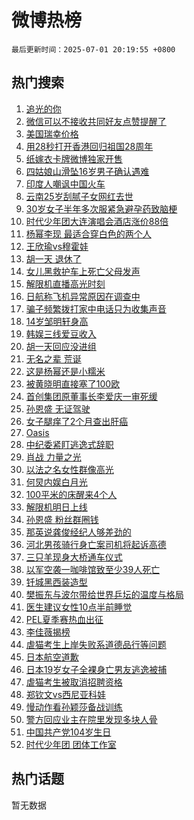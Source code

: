 # 微博热榜

`最后更新时间：2025-07-01 20:19:55 +0800`

## 热门搜索

1. [追光的你](https://m.weibo.cn/search?containerid=100103type%3D1%26t%3D10%26q%3D%23%E8%BF%BD%E5%85%89%E7%9A%84%E4%BD%A0%23&stream_entry_id=51&isnewpage=1&extparam=seat%3D1%26pos%3D0%26filter_type%3Drealtimehot%26stream_entry_id%3D51%26c_type%3D51%26q%3D%2523%25E8%25BF%25BD%25E5%2585%2589%25E7%259A%2584%25E4%25BD%25A0%2523%26cate%3D10103%26dgr%3D0%26display_time%3D1751372393%26pre_seqid%3D17513723934680358615377)
1. [微信可以不接收共同好友点赞提醒了](https://m.weibo.cn/search?containerid=100103type%3D1%26t%3D10%26q%3D%E5%BE%AE%E4%BF%A1%E5%8F%AF%E4%BB%A5%E4%B8%8D%E6%8E%A5%E6%94%B6%E5%85%B1%E5%90%8C%E5%A5%BD%E5%8F%8B%E7%82%B9%E8%B5%9E%E6%8F%90%E9%86%92%E4%BA%86&stream_entry_id=31&isnewpage=1&extparam=seat%3D1%26realpos%3D1%26stream_entry_id%3D31%26flag%3D2%26q%3D%25E5%25BE%25AE%25E4%25BF%25A1%25E5%258F%25AF%25E4%25BB%25A5%25E4%25B8%258D%25E6%258E%25A5%25E6%2594%25B6%25E5%2585%25B1%25E5%2590%258C%25E5%25A5%25BD%25E5%258F%258B%25E7%2582%25B9%25E8%25B5%259E%25E6%258F%2590%25E9%2586%2592%25E4%25BA%2586%26lcate%3D5001%26pos%3D0%26filter_type%3Drealtimehot%26band_rank%3D1%26dgr%3D0%26c_type%3D31%26cate%3D5001%26display_time%3D1751372393%26pre_seqid%3D17513723934680358615377)
1. [美国瑞幸价格](https://m.weibo.cn/search?containerid=100103type%3D1%26t%3D10%26q%3D%23%E7%BE%8E%E5%9B%BD%E7%91%9E%E5%B9%B8%E4%BB%B7%E6%A0%BC%23&stream_entry_id=31&isnewpage=1&extparam=seat%3D1%26realpos%3D2%26stream_entry_id%3D31%26flag%3D0%26q%3D%2523%25E7%25BE%258E%25E5%259B%25BD%25E7%2591%259E%25E5%25B9%25B8%25E4%25BB%25B7%25E6%25A0%25BC%2523%26lcate%3D5001%26pos%3D1%26filter_type%3Drealtimehot%26band_rank%3D2%26dgr%3D0%26c_type%3D31%26cate%3D5001%26display_time%3D1751372393%26pre_seqid%3D17513723934680358615377)
1. [用28秒打开香港回归祖国28周年](https://m.weibo.cn/search?containerid=100103type%3D1%26t%3D10%26q%3D%23%E7%94%A828%E7%A7%92%E6%89%93%E5%BC%80%E9%A6%99%E6%B8%AF%E5%9B%9E%E5%BD%92%E7%A5%96%E5%9B%BD28%E5%91%A8%E5%B9%B4%23&stream_entry_id=31&isnewpage=1&extparam=seat%3D1%26realpos%3D3%26stream_entry_id%3D31%26flag%3D1%26q%3D%2523%25E7%2594%25A828%25E7%25A7%2592%25E6%2589%2593%25E5%25BC%2580%25E9%25A6%2599%25E6%25B8%25AF%25E5%259B%259E%25E5%25BD%2592%25E7%25A5%2596%25E5%259B%25BD28%25E5%2591%25A8%25E5%25B9%25B4%2523%26lcate%3D5001%26pos%3D2%26filter_type%3Drealtimehot%26band_rank%3D3%26dgr%3D0%26c_type%3D31%26cate%3D5001%26display_time%3D1751372393%26pre_seqid%3D17513723934680358615377)
1. [纸嫁衣卡牌微博独家开售](https://m.weibo.cn/search?containerid=100103type%3D1%26t%3D10%26q%3D%23%E7%BA%B8%E5%AB%81%E8%A1%A3%E5%8D%A1%E7%89%8C%E5%BE%AE%E5%8D%9A%E7%8B%AC%E5%AE%B6%E5%BC%80%E5%94%AE%23&stream_entry_id=31&isnewpage=1&extparam=seat%3D1%26is_ad_pos%3D1%26stream_entry_id%3D31%26q%3D%2523%25E7%25BA%25B8%25E5%25AB%2581%25E8%25A1%25A3%25E5%258D%25A1%25E7%2589%258C%25E5%25BE%25AE%25E5%258D%259A%25E7%258B%25AC%25E5%25AE%25B6%25E5%25BC%2580%25E5%2594%25AE%2523%26lcate%3D5001%26pos%3D3%26filter_type%3Drealtimehot%26dgr%3D0%26band_rank%3D4%26adid%3D292491%26c_type%3D31%26cate%3D5001%26display_time%3D1751372393%26pre_seqid%3D17513723934680358615377)
1. [四姑娘山滑坠16岁男子确认遇难](https://m.weibo.cn/search?containerid=100103type%3D1%26t%3D10%26q%3D%23%E5%9B%9B%E5%A7%91%E5%A8%98%E5%B1%B1%E6%BB%91%E5%9D%A016%E5%B2%81%E7%94%B7%E5%AD%90%E7%A1%AE%E8%AE%A4%E9%81%87%E9%9A%BE%23&stream_entry_id=31&isnewpage=1&extparam=seat%3D1%26realpos%3D4%26stream_entry_id%3D31%26flag%3D1%26q%3D%2523%25E5%259B%259B%25E5%25A7%2591%25E5%25A8%2598%25E5%25B1%25B1%25E6%25BB%2591%25E5%259D%25A016%25E5%25B2%2581%25E7%2594%25B7%25E5%25AD%2590%25E7%25A1%25AE%25E8%25AE%25A4%25E9%2581%2587%25E9%259A%25BE%2523%26lcate%3D5001%26pos%3D4%26filter_type%3Drealtimehot%26band_rank%3D4%26dgr%3D0%26c_type%3D31%26cate%3D5001%26display_time%3D1751372393%26pre_seqid%3D17513723934680358615377)
1. [印度人嘲讽中国火车](https://m.weibo.cn/search?containerid=100103type%3D1%26t%3D10%26q%3D%E5%8D%B0%E5%BA%A6%E4%BA%BA%E5%98%B2%E8%AE%BD%E4%B8%AD%E5%9B%BD%E7%81%AB%E8%BD%A6&stream_entry_id=31&isnewpage=1&extparam=seat%3D1%26realpos%3D5%26stream_entry_id%3D31%26flag%3D0%26q%3D%25E5%258D%25B0%25E5%25BA%25A6%25E4%25BA%25BA%25E5%2598%25B2%25E8%25AE%25BD%25E4%25B8%25AD%25E5%259B%25BD%25E7%2581%25AB%25E8%25BD%25A6%26lcate%3D5001%26pos%3D5%26filter_type%3Drealtimehot%26band_rank%3D5%26dgr%3D0%26c_type%3D31%26cate%3D5001%26display_time%3D1751372393%26pre_seqid%3D17513723934680358615377)
1. [云南25岁刮腻子女网红去世](https://m.weibo.cn/search?containerid=100103type%3D1%26t%3D10%26q%3D%23%E4%BA%91%E5%8D%9725%E5%B2%81%E5%88%AE%E8%85%BB%E5%AD%90%E5%A5%B3%E7%BD%91%E7%BA%A2%E5%8E%BB%E4%B8%96%23&stream_entry_id=31&isnewpage=1&extparam=seat%3D1%26realpos%3D6%26stream_entry_id%3D31%26flag%3D0%26q%3D%2523%25E4%25BA%2591%25E5%258D%259725%25E5%25B2%2581%25E5%2588%25AE%25E8%2585%25BB%25E5%25AD%2590%25E5%25A5%25B3%25E7%25BD%2591%25E7%25BA%25A2%25E5%258E%25BB%25E4%25B8%2596%2523%26lcate%3D5001%26pos%3D6%26filter_type%3Drealtimehot%26band_rank%3D6%26dgr%3D0%26c_type%3D31%26cate%3D5001%26display_time%3D1751372393%26pre_seqid%3D17513723934680358615377)
1. [30岁女子半年多次服紧急避孕药致脑梗](https://m.weibo.cn/search?containerid=100103type%3D1%26t%3D10%26q%3D%2330%E5%B2%81%E5%A5%B3%E5%AD%90%E5%8D%8A%E5%B9%B4%E5%A4%9A%E6%AC%A1%E6%9C%8D%E7%B4%A7%E6%80%A5%E9%81%BF%E5%AD%95%E8%8D%AF%E8%87%B4%E8%84%91%E6%A2%97%23&stream_entry_id=31&isnewpage=1&extparam=seat%3D1%26realpos%3D7%26stream_entry_id%3D31%26flag%3D1%26q%3D%252330%25E5%25B2%2581%25E5%25A5%25B3%25E5%25AD%2590%25E5%258D%258A%25E5%25B9%25B4%25E5%25A4%259A%25E6%25AC%25A1%25E6%259C%258D%25E7%25B4%25A7%25E6%2580%25A5%25E9%2581%25BF%25E5%25AD%2595%25E8%258D%25AF%25E8%2587%25B4%25E8%2584%2591%25E6%25A2%2597%2523%26lcate%3D5001%26pos%3D7%26filter_type%3Drealtimehot%26band_rank%3D7%26dgr%3D0%26c_type%3D31%26cate%3D5001%26display_time%3D1751372393%26pre_seqid%3D17513723934680358615377)
1. [时代少年团大连演唱会酒店涨价88倍](https://m.weibo.cn/search?containerid=100103type%3D1%26t%3D10%26q%3D%23%E6%97%B6%E4%BB%A3%E5%B0%91%E5%B9%B4%E5%9B%A2%E5%A4%A7%E8%BF%9E%E6%BC%94%E5%94%B1%E4%BC%9A%E9%85%92%E5%BA%97%E6%B6%A8%E4%BB%B788%E5%80%8D%23&stream_entry_id=31&isnewpage=1&extparam=seat%3D1%26realpos%3D8%26stream_entry_id%3D31%26flag%3D0%26q%3D%2523%25E6%2597%25B6%25E4%25BB%25A3%25E5%25B0%2591%25E5%25B9%25B4%25E5%259B%25A2%25E5%25A4%25A7%25E8%25BF%259E%25E6%25BC%2594%25E5%2594%25B1%25E4%25BC%259A%25E9%2585%2592%25E5%25BA%2597%25E6%25B6%25A8%25E4%25BB%25B788%25E5%2580%258D%2523%26lcate%3D5001%26pos%3D8%26filter_type%3Drealtimehot%26band_rank%3D8%26dgr%3D0%26c_type%3D31%26cate%3D5001%26display_time%3D1751372393%26pre_seqid%3D17513723934680358615377)
1. [杨幂李现 最适合穿白色的两个人](https://m.weibo.cn/search?containerid=100103type%3D1%26t%3D10%26q%3D%E6%9D%A8%E5%B9%82%E6%9D%8E%E7%8E%B0+%E6%9C%80%E9%80%82%E5%90%88%E7%A9%BF%E7%99%BD%E8%89%B2%E7%9A%84%E4%B8%A4%E4%B8%AA%E4%BA%BA&stream_entry_id=31&isnewpage=1&extparam=seat%3D1%26realpos%3D9%26stream_entry_id%3D31%26flag%3D0%26q%3D%25E6%259D%25A8%25E5%25B9%2582%25E6%259D%258E%25E7%258E%25B0%2520%25E6%259C%2580%25E9%2580%2582%25E5%2590%2588%25E7%25A9%25BF%25E7%2599%25BD%25E8%2589%25B2%25E7%259A%2584%25E4%25B8%25A4%25E4%25B8%25AA%25E4%25BA%25BA%26lcate%3D5001%26pos%3D9%26filter_type%3Drealtimehot%26band_rank%3D9%26dgr%3D0%26c_type%3D31%26cate%3D5001%26display_time%3D1751372393%26pre_seqid%3D17513723934680358615377)
1. [王欣瑜vs穆霍娃](https://m.weibo.cn/search?containerid=100103type%3D1%26t%3D10%26q%3D%23%E7%8E%8B%E6%AC%A3%E7%91%9Cvs%E7%A9%86%E9%9C%8D%E5%A8%83%23&stream_entry_id=31&isnewpage=1&extparam=seat%3D1%26realpos%3D10%26stream_entry_id%3D31%26flag%3D1%26q%3D%2523%25E7%258E%258B%25E6%25AC%25A3%25E7%2591%259Cvs%25E7%25A9%2586%25E9%259C%258D%25E5%25A8%2583%2523%26lcate%3D5001%26pos%3D10%26filter_type%3Drealtimehot%26band_rank%3D10%26dgr%3D0%26c_type%3D31%26cate%3D5001%26display_time%3D1751372393%26pre_seqid%3D17513723934680358615377)
1. [胡一天 退休了](https://m.weibo.cn/search?containerid=100103type%3D1%26t%3D10%26q%3D%E8%83%A1%E4%B8%80%E5%A4%A9+%E9%80%80%E4%BC%91%E4%BA%86&stream_entry_id=31&isnewpage=1&extparam=seat%3D1%26realpos%3D11%26stream_entry_id%3D31%26flag%3D1%26q%3D%25E8%2583%25A1%25E4%25B8%2580%25E5%25A4%25A9%2520%25E9%2580%2580%25E4%25BC%2591%25E4%25BA%2586%26lcate%3D5001%26pos%3D11%26filter_type%3Drealtimehot%26band_rank%3D11%26dgr%3D0%26c_type%3D31%26cate%3D5001%26display_time%3D1751372393%26pre_seqid%3D17513723934680358615377)
1. [女儿黑救护车上死亡父母发声](https://m.weibo.cn/search?containerid=100103type%3D1%26t%3D10%26q%3D%23%E5%A5%B3%E5%84%BF%E9%BB%91%E6%95%91%E6%8A%A4%E8%BD%A6%E4%B8%8A%E6%AD%BB%E4%BA%A1%E7%88%B6%E6%AF%8D%E5%8F%91%E5%A3%B0%23&stream_entry_id=31&isnewpage=1&extparam=seat%3D1%26realpos%3D12%26stream_entry_id%3D31%26flag%3D0%26q%3D%2523%25E5%25A5%25B3%25E5%2584%25BF%25E9%25BB%2591%25E6%2595%2591%25E6%258A%25A4%25E8%25BD%25A6%25E4%25B8%258A%25E6%25AD%25BB%25E4%25BA%25A1%25E7%2588%25B6%25E6%25AF%258D%25E5%258F%2591%25E5%25A3%25B0%2523%26lcate%3D5001%26pos%3D12%26filter_type%3Drealtimehot%26band_rank%3D12%26dgr%3D0%26c_type%3D31%26cate%3D5001%26display_time%3D1751372393%26pre_seqid%3D17513723934680358615377)
1. [解限机直播高光时刻](https://m.weibo.cn/search?containerid=100103type%3D1%26t%3D10%26q%3D%23%E8%A7%A3%E9%99%90%E6%9C%BA%E7%9B%B4%E6%92%AD%E9%AB%98%E5%85%89%E6%97%B6%E5%88%BB%23&stream_entry_id=31&isnewpage=1&extparam=seat%3D1%26realpos%3D13%26stream_entry_id%3D31%26flag%3D1%26q%3D%2523%25E8%25A7%25A3%25E9%2599%2590%25E6%259C%25BA%25E7%259B%25B4%25E6%2592%25AD%25E9%25AB%2598%25E5%2585%2589%25E6%2597%25B6%25E5%2588%25BB%2523%26lcate%3D5001%26pos%3D13%26filter_type%3Drealtimehot%26band_rank%3D13%26dgr%3D0%26c_type%3D31%26cate%3D5001%26display_time%3D1751372393%26pre_seqid%3D17513723934680358615377)
1. [日航称飞机异常原因在调查中](https://m.weibo.cn/search?containerid=100103type%3D1%26t%3D10%26q%3D%23%E6%97%A5%E8%88%AA%E7%A7%B0%E9%A3%9E%E6%9C%BA%E5%BC%82%E5%B8%B8%E5%8E%9F%E5%9B%A0%E5%9C%A8%E8%B0%83%E6%9F%A5%E4%B8%AD%23&stream_entry_id=31&isnewpage=1&extparam=seat%3D1%26realpos%3D14%26stream_entry_id%3D31%26flag%3D1%26q%3D%2523%25E6%2597%25A5%25E8%2588%25AA%25E7%25A7%25B0%25E9%25A3%259E%25E6%259C%25BA%25E5%25BC%2582%25E5%25B8%25B8%25E5%258E%259F%25E5%259B%25A0%25E5%259C%25A8%25E8%25B0%2583%25E6%259F%25A5%25E4%25B8%25AD%2523%26lcate%3D5001%26pos%3D14%26filter_type%3Drealtimehot%26band_rank%3D14%26dgr%3D0%26c_type%3D31%26cate%3D5001%26display_time%3D1751372393%26pre_seqid%3D17513723934680358615377)
1. [骗子频繁拨打家中电话只为收集声音](https://m.weibo.cn/search?containerid=100103type%3D1%26t%3D10%26q%3D%23%E9%AA%97%E5%AD%90%E9%A2%91%E7%B9%81%E6%8B%A8%E6%89%93%E5%AE%B6%E4%B8%AD%E7%94%B5%E8%AF%9D%E5%8F%AA%E4%B8%BA%E6%94%B6%E9%9B%86%E5%A3%B0%E9%9F%B3%23&stream_entry_id=31&isnewpage=1&extparam=seat%3D1%26realpos%3D15%26stream_entry_id%3D31%26flag%3D1%26q%3D%2523%25E9%25AA%2597%25E5%25AD%2590%25E9%25A2%2591%25E7%25B9%2581%25E6%258B%25A8%25E6%2589%2593%25E5%25AE%25B6%25E4%25B8%25AD%25E7%2594%25B5%25E8%25AF%259D%25E5%258F%25AA%25E4%25B8%25BA%25E6%2594%25B6%25E9%259B%2586%25E5%25A3%25B0%25E9%259F%25B3%2523%26lcate%3D5001%26pos%3D15%26filter_type%3Drealtimehot%26band_rank%3D15%26dgr%3D0%26c_type%3D31%26cate%3D5001%26display_time%3D1751372393%26pre_seqid%3D17513723934680358615377)
1. [14岁邹明轩身高](https://m.weibo.cn/search?containerid=100103type%3D1%26t%3D10%26q%3D14%E5%B2%81%E9%82%B9%E6%98%8E%E8%BD%A9%E8%BA%AB%E9%AB%98&stream_entry_id=31&isnewpage=1&extparam=seat%3D1%26realpos%3D16%26stream_entry_id%3D31%26flag%3D1%26q%3D14%25E5%25B2%2581%25E9%2582%25B9%25E6%2598%258E%25E8%25BD%25A9%25E8%25BA%25AB%25E9%25AB%2598%26lcate%3D5001%26pos%3D16%26filter_type%3Drealtimehot%26band_rank%3D16%26dgr%3D0%26c_type%3D31%26cate%3D5001%26display_time%3D1751372393%26pre_seqid%3D17513723934680358615377)
1. [韩娱三线爱豆收入](https://m.weibo.cn/search?containerid=100103type%3D1%26t%3D10%26q%3D%23%E9%9F%A9%E5%A8%B1%E4%B8%89%E7%BA%BF%E7%88%B1%E8%B1%86%E6%94%B6%E5%85%A5%23&stream_entry_id=31&isnewpage=1&extparam=seat%3D1%26realpos%3D17%26stream_entry_id%3D31%26flag%3D1%26q%3D%2523%25E9%259F%25A9%25E5%25A8%25B1%25E4%25B8%2589%25E7%25BA%25BF%25E7%2588%25B1%25E8%25B1%2586%25E6%2594%25B6%25E5%2585%25A5%2523%26lcate%3D5001%26pos%3D17%26filter_type%3Drealtimehot%26band_rank%3D17%26dgr%3D0%26c_type%3D31%26cate%3D5001%26display_time%3D1751372393%26pre_seqid%3D17513723934680358615377)
1. [胡一天回应没进组](https://m.weibo.cn/search?containerid=100103type%3D1%26t%3D10%26q%3D%23%E8%83%A1%E4%B8%80%E5%A4%A9%E5%9B%9E%E5%BA%94%E6%B2%A1%E8%BF%9B%E7%BB%84%23&stream_entry_id=31&isnewpage=1&extparam=seat%3D1%26realpos%3D18%26stream_entry_id%3D31%26flag%3D1%26q%3D%2523%25E8%2583%25A1%25E4%25B8%2580%25E5%25A4%25A9%25E5%259B%259E%25E5%25BA%2594%25E6%25B2%25A1%25E8%25BF%259B%25E7%25BB%2584%2523%26lcate%3D5001%26pos%3D18%26filter_type%3Drealtimehot%26band_rank%3D18%26dgr%3D0%26c_type%3D31%26cate%3D5001%26display_time%3D1751372393%26pre_seqid%3D17513723934680358615377)
1. [无名之辈 荒诞](https://m.weibo.cn/search?containerid=100103type%3D1%26t%3D10%26q%3D%E6%97%A0%E5%90%8D%E4%B9%8B%E8%BE%88+%E8%8D%92%E8%AF%9E&stream_entry_id=31&isnewpage=1&extparam=seat%3D1%26realpos%3D19%26stream_entry_id%3D31%26flag%3D1%26q%3D%25E6%2597%25A0%25E5%2590%258D%25E4%25B9%258B%25E8%25BE%2588%2520%25E8%258D%2592%25E8%25AF%259E%26lcate%3D5001%26pos%3D19%26filter_type%3Drealtimehot%26band_rank%3D19%26dgr%3D0%26c_type%3D31%26cate%3D5001%26display_time%3D1751372393%26pre_seqid%3D17513723934680358615377)
1. [这是杨幂还是小糯米](https://m.weibo.cn/search?containerid=100103type%3D1%26t%3D10%26q%3D%E8%BF%99%E6%98%AF%E6%9D%A8%E5%B9%82%E8%BF%98%E6%98%AF%E5%B0%8F%E7%B3%AF%E7%B1%B3&stream_entry_id=31&isnewpage=1&extparam=seat%3D1%26realpos%3D20%26stream_entry_id%3D31%26flag%3D2%26q%3D%25E8%25BF%2599%25E6%2598%25AF%25E6%259D%25A8%25E5%25B9%2582%25E8%25BF%2598%25E6%2598%25AF%25E5%25B0%258F%25E7%25B3%25AF%25E7%25B1%25B3%26lcate%3D5001%26pos%3D20%26filter_type%3Drealtimehot%26band_rank%3D20%26dgr%3D0%26c_type%3D31%26cate%3D5001%26display_time%3D1751372393%26pre_seqid%3D17513723934680358615377)
1. [被黄晓明直接塞了100欧](https://m.weibo.cn/search?containerid=100103type%3D1%26t%3D10%26q%3D%E8%A2%AB%E9%BB%84%E6%99%93%E6%98%8E%E7%9B%B4%E6%8E%A5%E5%A1%9E%E4%BA%86100%E6%AC%A7&stream_entry_id=31&isnewpage=1&extparam=seat%3D1%26realpos%3D21%26stream_entry_id%3D31%26flag%3D1%26q%3D%25E8%25A2%25AB%25E9%25BB%2584%25E6%2599%2593%25E6%2598%258E%25E7%259B%25B4%25E6%258E%25A5%25E5%25A1%259E%25E4%25BA%2586100%25E6%25AC%25A7%26lcate%3D5001%26pos%3D21%26filter_type%3Drealtimehot%26band_rank%3D21%26dgr%3D0%26c_type%3D31%26cate%3D5001%26display_time%3D1751372393%26pre_seqid%3D17513723934680358615377)
1. [首创集团原董事长李爱庆一审死缓](https://m.weibo.cn/search?containerid=100103type%3D1%26t%3D10%26q%3D%23%E9%A6%96%E5%88%9B%E9%9B%86%E5%9B%A2%E5%8E%9F%E8%91%A3%E4%BA%8B%E9%95%BF%E6%9D%8E%E7%88%B1%E5%BA%86%E4%B8%80%E5%AE%A1%E6%AD%BB%E7%BC%93%23&stream_entry_id=31&isnewpage=1&extparam=seat%3D1%26realpos%3D22%26stream_entry_id%3D31%26flag%3D0%26q%3D%2523%25E9%25A6%2596%25E5%2588%259B%25E9%259B%2586%25E5%259B%25A2%25E5%258E%259F%25E8%2591%25A3%25E4%25BA%258B%25E9%2595%25BF%25E6%259D%258E%25E7%2588%25B1%25E5%25BA%2586%25E4%25B8%2580%25E5%25AE%25A1%25E6%25AD%25BB%25E7%25BC%2593%2523%26lcate%3D5001%26pos%3D22%26filter_type%3Drealtimehot%26band_rank%3D22%26dgr%3D0%26c_type%3D31%26cate%3D5001%26display_time%3D1751372393%26pre_seqid%3D17513723934680358615377)
1. [孙恩盛 无证驾驶](https://m.weibo.cn/search?containerid=100103type%3D1%26t%3D10%26q%3D%E5%AD%99%E6%81%A9%E7%9B%9B+%E6%97%A0%E8%AF%81%E9%A9%BE%E9%A9%B6&stream_entry_id=31&isnewpage=1&extparam=seat%3D1%26realpos%3D23%26stream_entry_id%3D31%26flag%3D2%26q%3D%25E5%25AD%2599%25E6%2581%25A9%25E7%259B%259B%2520%25E6%2597%25A0%25E8%25AF%2581%25E9%25A9%25BE%25E9%25A9%25B6%26lcate%3D5001%26pos%3D23%26filter_type%3Drealtimehot%26band_rank%3D23%26dgr%3D0%26c_type%3D31%26cate%3D5001%26display_time%3D1751372393%26pre_seqid%3D17513723934680358615377)
1. [女子腿痒了2个月查出肝癌](https://m.weibo.cn/search?containerid=100103type%3D1%26t%3D10%26q%3D%23%E5%A5%B3%E5%AD%90%E8%85%BF%E7%97%92%E4%BA%862%E4%B8%AA%E6%9C%88%E6%9F%A5%E5%87%BA%E8%82%9D%E7%99%8C%23&stream_entry_id=31&isnewpage=1&extparam=seat%3D1%26realpos%3D24%26stream_entry_id%3D31%26flag%3D0%26q%3D%2523%25E5%25A5%25B3%25E5%25AD%2590%25E8%2585%25BF%25E7%2597%2592%25E4%25BA%25862%25E4%25B8%25AA%25E6%259C%2588%25E6%259F%25A5%25E5%2587%25BA%25E8%2582%259D%25E7%2599%258C%2523%26lcate%3D5001%26pos%3D24%26filter_type%3Drealtimehot%26band_rank%3D24%26dgr%3D0%26c_type%3D31%26cate%3D5001%26display_time%3D1751372393%26pre_seqid%3D17513723934680358615377)
1. [Oasis](https://m.weibo.cn/search?containerid=100103type%3D1%26t%3D10%26q%3DOasis&stream_entry_id=31&isnewpage=1&extparam=seat%3D1%26realpos%3D25%26stream_entry_id%3D31%26flag%3D0%26q%3DOasis%26lcate%3D5001%26pos%3D25%26filter_type%3Drealtimehot%26band_rank%3D25%26dgr%3D0%26c_type%3D31%26cate%3D5001%26display_time%3D1751372393%26pre_seqid%3D17513723934680358615377)
1. [中纪委紧盯逃逸式辞职](https://m.weibo.cn/search?containerid=100103type%3D1%26t%3D10%26q%3D%23%E4%B8%AD%E7%BA%AA%E5%A7%94%E7%B4%A7%E7%9B%AF%E9%80%83%E9%80%B8%E5%BC%8F%E8%BE%9E%E8%81%8C%23&stream_entry_id=31&isnewpage=1&extparam=seat%3D1%26realpos%3D26%26stream_entry_id%3D31%26flag%3D1%26q%3D%2523%25E4%25B8%25AD%25E7%25BA%25AA%25E5%25A7%2594%25E7%25B4%25A7%25E7%259B%25AF%25E9%2580%2583%25E9%2580%25B8%25E5%25BC%258F%25E8%25BE%259E%25E8%2581%258C%2523%26lcate%3D5001%26pos%3D26%26filter_type%3Drealtimehot%26band_rank%3D26%26dgr%3D0%26c_type%3D31%26cate%3D5001%26display_time%3D1751372393%26pre_seqid%3D17513723934680358615377)
1. [肖战 力量之光](https://m.weibo.cn/search?containerid=100103type%3D1%26t%3D10%26q%3D%E8%82%96%E6%88%98+%E5%8A%9B%E9%87%8F%E4%B9%8B%E5%85%89&stream_entry_id=31&isnewpage=1&extparam=seat%3D1%26realpos%3D27%26stream_entry_id%3D31%26flag%3D1%26q%3D%25E8%2582%2596%25E6%2588%2598%2520%25E5%258A%259B%25E9%2587%258F%25E4%25B9%258B%25E5%2585%2589%26lcate%3D5001%26pos%3D27%26filter_type%3Drealtimehot%26band_rank%3D27%26dgr%3D0%26c_type%3D31%26cate%3D5001%26display_time%3D1751372393%26pre_seqid%3D17513723934680358615377)
1. [以法之名女性群像高光](https://m.weibo.cn/search?containerid=100103type%3D1%26t%3D10%26q%3D%E4%BB%A5%E6%B3%95%E4%B9%8B%E5%90%8D%E5%A5%B3%E6%80%A7%E7%BE%A4%E5%83%8F%E9%AB%98%E5%85%89&stream_entry_id=31&isnewpage=1&extparam=seat%3D1%26realpos%3D28%26stream_entry_id%3D31%26flag%3D1%26q%3D%25E4%25BB%25A5%25E6%25B3%2595%25E4%25B9%258B%25E5%2590%258D%25E5%25A5%25B3%25E6%2580%25A7%25E7%25BE%25A4%25E5%2583%258F%25E9%25AB%2598%25E5%2585%2589%26lcate%3D5001%26pos%3D28%26filter_type%3Drealtimehot%26band_rank%3D28%26dgr%3D0%26c_type%3D31%26cate%3D5001%26display_time%3D1751372393%26pre_seqid%3D17513723934680358615377)
1. [何炅内娱白月光](https://m.weibo.cn/search?containerid=100103type%3D1%26t%3D10%26q%3D%E4%BD%95%E7%82%85%E5%86%85%E5%A8%B1%E7%99%BD%E6%9C%88%E5%85%89&stream_entry_id=31&isnewpage=1&extparam=seat%3D1%26realpos%3D29%26stream_entry_id%3D31%26flag%3D1%26q%3D%25E4%25BD%2595%25E7%2582%2585%25E5%2586%2585%25E5%25A8%25B1%25E7%2599%25BD%25E6%259C%2588%25E5%2585%2589%26lcate%3D5001%26pos%3D29%26filter_type%3Drealtimehot%26band_rank%3D29%26dgr%3D0%26c_type%3D31%26cate%3D5001%26display_time%3D1751372393%26pre_seqid%3D17513723934680358615377)
1. [100平米的床醒来4个人](https://m.weibo.cn/search?containerid=100103type%3D1%26t%3D10%26q%3D100%E5%B9%B3%E7%B1%B3%E7%9A%84%E5%BA%8A%E9%86%92%E6%9D%A54%E4%B8%AA%E4%BA%BA&stream_entry_id=31&isnewpage=1&extparam=seat%3D1%26realpos%3D30%26stream_entry_id%3D31%26flag%3D1%26q%3D100%25E5%25B9%25B3%25E7%25B1%25B3%25E7%259A%2584%25E5%25BA%258A%25E9%2586%2592%25E6%259D%25A54%25E4%25B8%25AA%25E4%25BA%25BA%26lcate%3D5001%26pos%3D30%26filter_type%3Drealtimehot%26band_rank%3D30%26dgr%3D0%26c_type%3D31%26cate%3D5001%26display_time%3D1751372393%26pre_seqid%3D17513723934680358615377)
1. [解限机明日上线](https://m.weibo.cn/search?containerid=100103type%3D1%26t%3D10%26q%3D%23%E8%A7%A3%E9%99%90%E6%9C%BA%E6%98%8E%E6%97%A5%E4%B8%8A%E7%BA%BF%23&stream_entry_id=31&isnewpage=1&extparam=seat%3D1%26realpos%3D31%26stream_entry_id%3D31%26flag%3D1%26q%3D%2523%25E8%25A7%25A3%25E9%2599%2590%25E6%259C%25BA%25E6%2598%258E%25E6%2597%25A5%25E4%25B8%258A%25E7%25BA%25BF%2523%26lcate%3D5001%26pos%3D31%26filter_type%3Drealtimehot%26band_rank%3D31%26dgr%3D0%26c_type%3D31%26cate%3D5001%26display_time%3D1751372393%26pre_seqid%3D17513723934680358615377)
1. [孙恩盛 粉丝群圈钱](https://m.weibo.cn/search?containerid=100103type%3D1%26t%3D10%26q%3D%E5%AD%99%E6%81%A9%E7%9B%9B+%E7%B2%89%E4%B8%9D%E7%BE%A4%E5%9C%88%E9%92%B1&stream_entry_id=31&isnewpage=1&extparam=seat%3D1%26realpos%3D32%26stream_entry_id%3D31%26flag%3D0%26q%3D%25E5%25AD%2599%25E6%2581%25A9%25E7%259B%259B%2520%25E7%25B2%2589%25E4%25B8%259D%25E7%25BE%25A4%25E5%259C%2588%25E9%2592%25B1%26lcate%3D5001%26pos%3D32%26filter_type%3Drealtimehot%26band_rank%3D32%26dgr%3D0%26c_type%3D31%26cate%3D5001%26display_time%3D1751372393%26pre_seqid%3D17513723934680358615377)
1. [那英说龚俊经纪人够差劲的](https://m.weibo.cn/search?containerid=100103type%3D1%26t%3D10%26q%3D%23%E9%82%A3%E8%8B%B1%E8%AF%B4%E9%BE%9A%E4%BF%8A%E7%BB%8F%E7%BA%AA%E4%BA%BA%E5%A4%9F%E5%B7%AE%E5%8A%B2%E7%9A%84%23&stream_entry_id=31&isnewpage=1&extparam=seat%3D1%26realpos%3D33%26stream_entry_id%3D31%26flag%3D0%26q%3D%2523%25E9%2582%25A3%25E8%258B%25B1%25E8%25AF%25B4%25E9%25BE%259A%25E4%25BF%258A%25E7%25BB%258F%25E7%25BA%25AA%25E4%25BA%25BA%25E5%25A4%259F%25E5%25B7%25AE%25E5%258A%25B2%25E7%259A%2584%2523%26lcate%3D5001%26pos%3D33%26filter_type%3Drealtimehot%26band_rank%3D33%26dgr%3D0%26c_type%3D31%26cate%3D5001%26display_time%3D1751372393%26pre_seqid%3D17513723934680358615377)
1. [河北男孩骑行身亡案司机将起诉高德](https://m.weibo.cn/search?containerid=100103type%3D1%26t%3D10%26q%3D%23%E6%B2%B3%E5%8C%97%E7%94%B7%E5%AD%A9%E9%AA%91%E8%A1%8C%E8%BA%AB%E4%BA%A1%E6%A1%88%E5%8F%B8%E6%9C%BA%E5%B0%86%E8%B5%B7%E8%AF%89%E9%AB%98%E5%BE%B7%23&stream_entry_id=31&isnewpage=1&extparam=seat%3D1%26realpos%3D34%26stream_entry_id%3D31%26flag%3D1%26q%3D%2523%25E6%25B2%25B3%25E5%258C%2597%25E7%2594%25B7%25E5%25AD%25A9%25E9%25AA%2591%25E8%25A1%258C%25E8%25BA%25AB%25E4%25BA%25A1%25E6%25A1%2588%25E5%258F%25B8%25E6%259C%25BA%25E5%25B0%2586%25E8%25B5%25B7%25E8%25AF%2589%25E9%25AB%2598%25E5%25BE%25B7%2523%26lcate%3D5001%26pos%3D34%26filter_type%3Drealtimehot%26band_rank%3D34%26dgr%3D0%26c_type%3D31%26cate%3D5001%26display_time%3D1751372393%26pre_seqid%3D17513723934680358615377)
1. [三只羊现身大桥通车仪式](https://m.weibo.cn/search?containerid=100103type%3D1%26t%3D10%26q%3D%23%E4%B8%89%E5%8F%AA%E7%BE%8A%E7%8E%B0%E8%BA%AB%E5%A4%A7%E6%A1%A5%E9%80%9A%E8%BD%A6%E4%BB%AA%E5%BC%8F%23&stream_entry_id=31&isnewpage=1&extparam=seat%3D1%26realpos%3D35%26stream_entry_id%3D31%26flag%3D1%26q%3D%2523%25E4%25B8%2589%25E5%258F%25AA%25E7%25BE%258A%25E7%258E%25B0%25E8%25BA%25AB%25E5%25A4%25A7%25E6%25A1%25A5%25E9%2580%259A%25E8%25BD%25A6%25E4%25BB%25AA%25E5%25BC%258F%2523%26lcate%3D5001%26pos%3D35%26filter_type%3Drealtimehot%26band_rank%3D35%26dgr%3D0%26c_type%3D31%26cate%3D5001%26display_time%3D1751372393%26pre_seqid%3D17513723934680358615377)
1. [以军空袭一咖啡馆致至少39人死亡](https://m.weibo.cn/search?containerid=100103type%3D1%26t%3D10%26q%3D%23%E4%BB%A5%E5%86%9B%E7%A9%BA%E8%A2%AD%E4%B8%80%E5%92%96%E5%95%A1%E9%A6%86%E8%87%B4%E8%87%B3%E5%B0%9139%E4%BA%BA%E6%AD%BB%E4%BA%A1%23&stream_entry_id=31&isnewpage=1&extparam=seat%3D1%26realpos%3D36%26stream_entry_id%3D31%26flag%3D1%26q%3D%2523%25E4%25BB%25A5%25E5%2586%259B%25E7%25A9%25BA%25E8%25A2%25AD%25E4%25B8%2580%25E5%2592%2596%25E5%2595%25A1%25E9%25A6%2586%25E8%2587%25B4%25E8%2587%25B3%25E5%25B0%259139%25E4%25BA%25BA%25E6%25AD%25BB%25E4%25BA%25A1%2523%26lcate%3D5001%26pos%3D36%26filter_type%3Drealtimehot%26band_rank%3D36%26dgr%3D0%26c_type%3D31%26cate%3D5001%26display_time%3D1751372393%26pre_seqid%3D17513723934680358615377)
1. [钎城黑西装造型](https://m.weibo.cn/search?containerid=100103type%3D1%26t%3D10%26q%3D%E9%92%8E%E5%9F%8E%E9%BB%91%E8%A5%BF%E8%A3%85%E9%80%A0%E5%9E%8B&stream_entry_id=31&isnewpage=1&extparam=seat%3D1%26realpos%3D37%26stream_entry_id%3D31%26flag%3D1%26q%3D%25E9%2592%258E%25E5%259F%258E%25E9%25BB%2591%25E8%25A5%25BF%25E8%25A3%2585%25E9%2580%25A0%25E5%259E%258B%26lcate%3D5001%26pos%3D37%26filter_type%3Drealtimehot%26band_rank%3D37%26dgr%3D0%26c_type%3D31%26cate%3D5001%26display_time%3D1751372393%26pre_seqid%3D17513723934680358615377)
1. [樊振东与波尔带给世界乒坛的温度与格局](https://m.weibo.cn/search?containerid=100103type%3D1%26t%3D10%26q%3D%E6%A8%8A%E6%8C%AF%E4%B8%9C%E4%B8%8E%E6%B3%A2%E5%B0%94%E5%B8%A6%E7%BB%99%E4%B8%96%E7%95%8C%E4%B9%92%E5%9D%9B%E7%9A%84%E6%B8%A9%E5%BA%A6%E4%B8%8E%E6%A0%BC%E5%B1%80&stream_entry_id=31&isnewpage=1&extparam=seat%3D1%26realpos%3D38%26stream_entry_id%3D31%26flag%3D1%26q%3D%25E6%25A8%258A%25E6%258C%25AF%25E4%25B8%259C%25E4%25B8%258E%25E6%25B3%25A2%25E5%25B0%2594%25E5%25B8%25A6%25E7%25BB%2599%25E4%25B8%2596%25E7%2595%258C%25E4%25B9%2592%25E5%259D%259B%25E7%259A%2584%25E6%25B8%25A9%25E5%25BA%25A6%25E4%25B8%258E%25E6%25A0%25BC%25E5%25B1%2580%26lcate%3D5001%26pos%3D38%26filter_type%3Drealtimehot%26band_rank%3D38%26dgr%3D0%26c_type%3D31%26cate%3D5001%26display_time%3D1751372393%26pre_seqid%3D17513723934680358615377)
1. [医生建议女性10点半前睡觉](https://m.weibo.cn/search?containerid=100103type%3D1%26t%3D10%26q%3D%23%E5%8C%BB%E7%94%9F%E5%BB%BA%E8%AE%AE%E5%A5%B3%E6%80%A710%E7%82%B9%E5%8D%8A%E5%89%8D%E7%9D%A1%E8%A7%89%23&stream_entry_id=31&isnewpage=1&extparam=seat%3D1%26realpos%3D39%26stream_entry_id%3D31%26flag%3D0%26q%3D%2523%25E5%258C%25BB%25E7%2594%259F%25E5%25BB%25BA%25E8%25AE%25AE%25E5%25A5%25B3%25E6%2580%25A710%25E7%2582%25B9%25E5%258D%258A%25E5%2589%258D%25E7%259D%25A1%25E8%25A7%2589%2523%26lcate%3D5001%26pos%3D39%26filter_type%3Drealtimehot%26band_rank%3D39%26dgr%3D0%26c_type%3D31%26cate%3D5001%26display_time%3D1751372393%26pre_seqid%3D17513723934680358615377)
1. [PEL夏季赛热血出征](https://m.weibo.cn/search?containerid=100103type%3D1%26t%3D10%26q%3D%23PEL%E5%A4%8F%E5%AD%A3%E8%B5%9B%E7%83%AD%E8%A1%80%E5%87%BA%E5%BE%81%23&stream_entry_id=31&isnewpage=1&extparam=seat%3D1%26realpos%3D40%26stream_entry_id%3D31%26flag%3D1%26q%3D%2523PEL%25E5%25A4%258F%25E5%25AD%25A3%25E8%25B5%259B%25E7%2583%25AD%25E8%25A1%2580%25E5%2587%25BA%25E5%25BE%2581%2523%26lcate%3D5001%26pos%3D40%26filter_type%3Drealtimehot%26band_rank%3D40%26dgr%3D0%26c_type%3D31%26cate%3D5001%26display_time%3D1751372393%26pre_seqid%3D17513723934680358615377)
1. [李佳薇揭榜](https://m.weibo.cn/search?containerid=100103type%3D1%26t%3D10%26q%3D%E6%9D%8E%E4%BD%B3%E8%96%87%E6%8F%AD%E6%A6%9C&stream_entry_id=31&isnewpage=1&extparam=seat%3D1%26realpos%3D41%26stream_entry_id%3D31%26flag%3D1%26q%3D%25E6%259D%258E%25E4%25BD%25B3%25E8%2596%2587%25E6%258F%25AD%25E6%25A6%259C%26lcate%3D5001%26pos%3D41%26filter_type%3Drealtimehot%26band_rank%3D41%26dgr%3D0%26c_type%3D31%26cate%3D5001%26display_time%3D1751372393%26pre_seqid%3D17513723934680358615377)
1. [虐猫考生上岸失败系道德品行等问题](https://m.weibo.cn/search?containerid=100103type%3D1%26t%3D10%26q%3D%23%E8%99%90%E7%8C%AB%E8%80%83%E7%94%9F%E4%B8%8A%E5%B2%B8%E5%A4%B1%E8%B4%A5%E7%B3%BB%E9%81%93%E5%BE%B7%E5%93%81%E8%A1%8C%E7%AD%89%E9%97%AE%E9%A2%98%23&stream_entry_id=31&isnewpage=1&extparam=seat%3D1%26realpos%3D42%26stream_entry_id%3D31%26flag%3D0%26q%3D%2523%25E8%2599%2590%25E7%258C%25AB%25E8%2580%2583%25E7%2594%259F%25E4%25B8%258A%25E5%25B2%25B8%25E5%25A4%25B1%25E8%25B4%25A5%25E7%25B3%25BB%25E9%2581%2593%25E5%25BE%25B7%25E5%2593%2581%25E8%25A1%258C%25E7%25AD%2589%25E9%2597%25AE%25E9%25A2%2598%2523%26lcate%3D5001%26pos%3D42%26filter_type%3Drealtimehot%26band_rank%3D42%26dgr%3D0%26c_type%3D31%26cate%3D5001%26display_time%3D1751372393%26pre_seqid%3D17513723934680358615377)
1. [日本航空道歉](https://m.weibo.cn/search?containerid=100103type%3D1%26t%3D10%26q%3D%23%E6%97%A5%E6%9C%AC%E8%88%AA%E7%A9%BA%E9%81%93%E6%AD%89%23&stream_entry_id=31&isnewpage=1&extparam=seat%3D1%26realpos%3D43%26stream_entry_id%3D31%26flag%3D0%26q%3D%2523%25E6%2597%25A5%25E6%259C%25AC%25E8%2588%25AA%25E7%25A9%25BA%25E9%2581%2593%25E6%25AD%2589%2523%26lcate%3D5001%26pos%3D43%26filter_type%3Drealtimehot%26band_rank%3D43%26dgr%3D0%26c_type%3D31%26cate%3D5001%26display_time%3D1751372393%26pre_seqid%3D17513723934680358615377)
1. [日本19岁女子全裸身亡男友逃逸被捕](https://m.weibo.cn/search?containerid=100103type%3D1%26t%3D10%26q%3D%23%E6%97%A5%E6%9C%AC19%E5%B2%81%E5%A5%B3%E5%AD%90%E5%85%A8%E8%A3%B8%E8%BA%AB%E4%BA%A1%E7%94%B7%E5%8F%8B%E9%80%83%E9%80%B8%E8%A2%AB%E6%8D%95%23&stream_entry_id=31&isnewpage=1&extparam=seat%3D1%26realpos%3D44%26stream_entry_id%3D31%26flag%3D0%26q%3D%2523%25E6%2597%25A5%25E6%259C%25AC19%25E5%25B2%2581%25E5%25A5%25B3%25E5%25AD%2590%25E5%2585%25A8%25E8%25A3%25B8%25E8%25BA%25AB%25E4%25BA%25A1%25E7%2594%25B7%25E5%258F%258B%25E9%2580%2583%25E9%2580%25B8%25E8%25A2%25AB%25E6%258D%2595%2523%26lcate%3D5001%26pos%3D44%26filter_type%3Drealtimehot%26band_rank%3D44%26dgr%3D0%26c_type%3D31%26cate%3D5001%26display_time%3D1751372393%26pre_seqid%3D17513723934680358615377)
1. [虐猫考生被取消招聘资格](https://m.weibo.cn/search?containerid=100103type%3D1%26t%3D10%26q%3D%23%E8%99%90%E7%8C%AB%E8%80%83%E7%94%9F%E8%A2%AB%E5%8F%96%E6%B6%88%E6%8B%9B%E8%81%98%E8%B5%84%E6%A0%BC%23&stream_entry_id=31&isnewpage=1&extparam=seat%3D1%26realpos%3D45%26stream_entry_id%3D31%26flag%3D0%26q%3D%2523%25E8%2599%2590%25E7%258C%25AB%25E8%2580%2583%25E7%2594%259F%25E8%25A2%25AB%25E5%258F%2596%25E6%25B6%2588%25E6%258B%259B%25E8%2581%2598%25E8%25B5%2584%25E6%25A0%25BC%2523%26lcate%3D5001%26pos%3D45%26filter_type%3Drealtimehot%26band_rank%3D45%26dgr%3D0%26c_type%3D31%26cate%3D5001%26display_time%3D1751372393%26pre_seqid%3D17513723934680358615377)
1. [郑钦文vs西尼亚科娃](https://m.weibo.cn/search?containerid=100103type%3D1%26t%3D10%26q%3D%23%E9%83%91%E9%92%A6%E6%96%87vs%E8%A5%BF%E5%B0%BC%E4%BA%9A%E7%A7%91%E5%A8%83%23&stream_entry_id=31&isnewpage=1&extparam=seat%3D1%26realpos%3D46%26stream_entry_id%3D31%26flag%3D1%26q%3D%2523%25E9%2583%2591%25E9%2592%25A6%25E6%2596%2587vs%25E8%25A5%25BF%25E5%25B0%25BC%25E4%25BA%259A%25E7%25A7%2591%25E5%25A8%2583%2523%26lcate%3D5001%26pos%3D46%26filter_type%3Drealtimehot%26band_rank%3D46%26dgr%3D0%26c_type%3D31%26cate%3D5001%26display_time%3D1751372393%26pre_seqid%3D17513723934680358615377)
1. [慢动作看孙颖莎备战训练](https://m.weibo.cn/search?containerid=100103type%3D1%26t%3D10%26q%3D%23%E6%85%A2%E5%8A%A8%E4%BD%9C%E7%9C%8B%E5%AD%99%E9%A2%96%E8%8E%8E%E5%A4%87%E6%88%98%E8%AE%AD%E7%BB%83%23&stream_entry_id=31&isnewpage=1&extparam=seat%3D1%26realpos%3D47%26stream_entry_id%3D31%26flag%3D1%26q%3D%2523%25E6%2585%25A2%25E5%258A%25A8%25E4%25BD%259C%25E7%259C%258B%25E5%25AD%2599%25E9%25A2%2596%25E8%258E%258E%25E5%25A4%2587%25E6%2588%2598%25E8%25AE%25AD%25E7%25BB%2583%2523%26lcate%3D5001%26pos%3D47%26filter_type%3Drealtimehot%26band_rank%3D47%26dgr%3D0%26c_type%3D31%26cate%3D5001%26display_time%3D1751372393%26pre_seqid%3D17513723934680358615377)
1. [警方回应业主在院里发现多块人骨](https://m.weibo.cn/search?containerid=100103type%3D1%26t%3D10%26q%3D%23%E8%AD%A6%E6%96%B9%E5%9B%9E%E5%BA%94%E4%B8%9A%E4%B8%BB%E5%9C%A8%E9%99%A2%E9%87%8C%E5%8F%91%E7%8E%B0%E5%A4%9A%E5%9D%97%E4%BA%BA%E9%AA%A8%23&stream_entry_id=31&isnewpage=1&extparam=seat%3D1%26realpos%3D48%26stream_entry_id%3D31%26flag%3D1%26q%3D%2523%25E8%25AD%25A6%25E6%2596%25B9%25E5%259B%259E%25E5%25BA%2594%25E4%25B8%259A%25E4%25B8%25BB%25E5%259C%25A8%25E9%2599%25A2%25E9%2587%258C%25E5%258F%2591%25E7%258E%25B0%25E5%25A4%259A%25E5%259D%2597%25E4%25BA%25BA%25E9%25AA%25A8%2523%26lcate%3D5001%26pos%3D48%26filter_type%3Drealtimehot%26band_rank%3D48%26dgr%3D0%26c_type%3D31%26cate%3D5001%26display_time%3D1751372393%26pre_seqid%3D17513723934680358615377)
1. [中国共产党104岁生日](https://m.weibo.cn/search?containerid=100103type%3D1%26t%3D10%26q%3D%23%E4%B8%AD%E5%9B%BD%E5%85%B1%E4%BA%A7%E5%85%9A104%E5%B2%81%E7%94%9F%E6%97%A5%23&stream_entry_id=31&isnewpage=1&extparam=seat%3D1%26realpos%3D49%26stream_entry_id%3D31%26flag%3D1%26q%3D%2523%25E4%25B8%25AD%25E5%259B%25BD%25E5%2585%25B1%25E4%25BA%25A7%25E5%2585%259A104%25E5%25B2%2581%25E7%2594%259F%25E6%2597%25A5%2523%26lcate%3D5001%26pos%3D49%26filter_type%3Drealtimehot%26band_rank%3D49%26dgr%3D0%26c_type%3D31%26cate%3D5001%26display_time%3D1751372393%26pre_seqid%3D17513723934680358615377)
1. [时代少年团 团体工作室](https://m.weibo.cn/search?containerid=100103type%3D1%26t%3D10%26q%3D%E6%97%B6%E4%BB%A3%E5%B0%91%E5%B9%B4%E5%9B%A2+%E5%9B%A2%E4%BD%93%E5%B7%A5%E4%BD%9C%E5%AE%A4&stream_entry_id=31&isnewpage=1&extparam=seat%3D1%26realpos%3D50%26stream_entry_id%3D31%26flag%3D1%26q%3D%25E6%2597%25B6%25E4%25BB%25A3%25E5%25B0%2591%25E5%25B9%25B4%25E5%259B%25A2%2520%25E5%259B%25A2%25E4%25BD%2593%25E5%25B7%25A5%25E4%25BD%259C%25E5%25AE%25A4%26lcate%3D5001%26pos%3D50%26filter_type%3Drealtimehot%26band_rank%3D50%26dgr%3D0%26c_type%3D31%26cate%3D5001%26display_time%3D1751372393%26pre_seqid%3D17513723934680358615377)

## 热门话题

暂无数据
